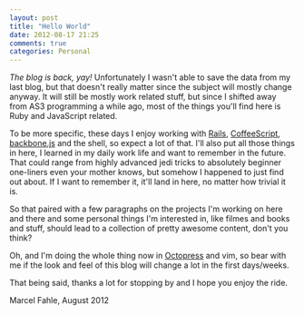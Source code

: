 ```yaml
---
layout: post
title: "Hello World"
date: 2012-08-17 21:25
comments: true
categories: Personal
---
```

*The blog is back, yay!* Unfortunately I wasn't able to save the data 
from my last blog, but that doesn't really matter since the subject
will mostly change anyway. It will still be mostly work related 
stuff, but since I shifted away from AS3 programming a while ago, most
of the things you'll find here is Ruby and JavaScript related.

To be more specific, these days I enjoy working with 
[Rails](http://rubyonrails.org/, "Ruby on Rails"), 
[CoffeeScript](http://coffeescript.org/, "CoffeeScript"), 
[backbone.js](http://backbonejs.org/, "Backbone.js") 
and the shell, so expect a lot of that. I'll also put all those things in here, 
I learned in my daily work life and want to remember in the future. 
That could range from highly advanced jedi tricks to absolutely beginner 
one-liners even your mother knows, but somehow I happened to just find out about. 
If I want to remember it, it'll land in here, no matter how trivial it is.

So that paired with a few paragraphs on the projects I'm working on here and there
and some personal things I'm interested in, like filmes and books and stuff,
should lead to a collection of pretty awesome content, don't you think?

Oh, and I'm doing the whole thing now in [Octopress](http://octopress.org/, "Octopress") 
and vim, so bear with me if the look and feel of this blog will change a lot in the first days/weeks.

That being said, thanks a lot for stopping by and I hope you enjoy the ride.

Marcel Fahle, August 2012
